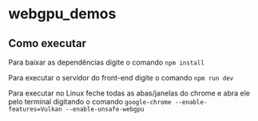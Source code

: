 # webgpu_demos

## Como executar

Para baixar as dependências digite o comando  `npm install`

Para executar o servidor do front-end digite o comando  `npm run dev`

Para executar no Linux feche todas as abas/janelas do chrome e abra ele pelo terminal digitando o comando `google-chrome --enable-features=Vulkan --enable-unsafe-webgpu`